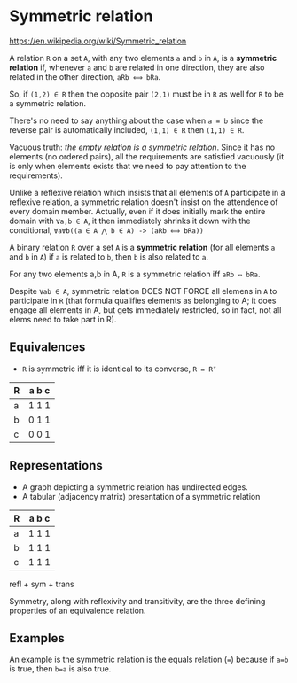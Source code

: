 # Symmetric relation

https://en.wikipedia.org/wiki/Symmetric_relation

A relation `R` on a set `A`, with any two elements `a` and `b` in `A`, is a **symmetric relation** if, whenever `a` and `b` are related in one direction, they are also related in the other direction, `aRb ⟺ bRa`.

So, if `(1,2) ∈ R` then the opposite pair `(2,1)` must be in `R` as well for `R` to be a symmetric relation.

There's no need to say anything about the case when `a = b` since the reverse pair is automatically included, `(1,1) ∈ R` then `(1,1) ∈ R`.

Vacuous truth: *the empty relation is a symmetric relation*. Since it has no elements (no ordered pairs), all the requirements are satisfied vacuously (it is only when elements exists that we need to pay attention to the requirements).

Unlike a reflexive relation which insists that all elements of `A` participate in a reflexive relation, a symmetric relation doesn't insist on the attendence of every domain member. Actually, even if it does initially mark the entire domain with `∀a,b ∈ A`, it then immediately shrinks it down with the conditional, `∀a∀b((a ∈ A ⋀ b ∈ A) -> (aRb ⟺ bRa))`



 

A binary relation `R` over a set `A` is a **symmetric relation** (for all elements `a` and `b` in `A`) if `a` is related to `b`, then `b` is also related to `a`.

For any two elements a,b in A, `R` is a symmetric relation iff `aRb ⇔ bRa`.


Despite `∀ab ∈ A`, symmetric relation DOES NOT FORCE all elemens in `A` to participate in `R` (that formula qualifies elements as belonging to A; it does engage all elements in A, but gets immediately restricted, so in fact, not all elems need to take part in R).


## Equivalences

- `R` is symmetric iff it is identical to its converse, `R = Rᵀ`

R | a  b  c
--|---------
a | 1  1  1
b | 0  1  1
c | 0  0  1


## Representations

- A graph depicting a symmetric relation has undirected edges.
- A tabular (adjacency matrix) presentation of a symmetric relation

R | a  b  c
--|---------
a | 1  1  1
b | 1  1  1
c | 1  1  1

refl + sym + trans





Symmetry, along with reflexivity and transitivity, are the three defining properties of an equivalence relation.


## Examples

An example is the symmetric relation is the equals relation (`=`) 
because if `a=b` is true, then `b=a` is also true.

